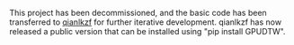 This project has been decommissioned, and the basic code has been transferred to [qianlkzf](https://github.com/qianlkzf/) for further iterative development. qianlkzf has now released a public version that can be installed using "pip install GPUDTW".
